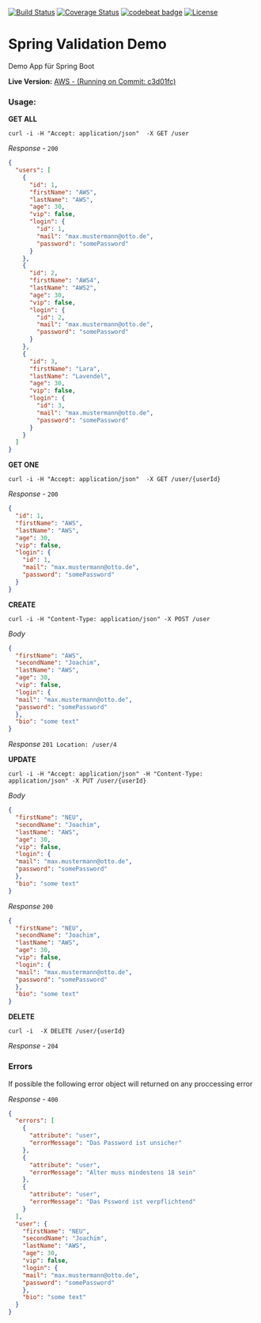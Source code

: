 [![Build Status](https://travis-ci.org/Magystius/spring-val-demo.svg?branch=master)](https://travis-ci.org/Magystius/spring-val-demo)
[![Coverage Status](https://coveralls.io/repos/github/Magystius/spring-val-demo/badge.svg?branch=master)](https://coveralls.io/github/Magystius/spring-val-demo?branch=master)
[![codebeat badge](https://codebeat.co/badges/95aead95-65be-4bc4-874c-3faf22c04fbb)](https://codebeat.co/projects/github-com-magystius-spring-val-demo-master)
[![License](https://img.shields.io/github/license/magystius/spring-val-demo.svg)](https://github.com/magystius/spring-val-demo/blob/master/LICENSE.md)

# Spring Validation Demo

Demo App für Spring Boot

**Live Version:** [AWS - (Running on Commit: c3d01fc)](http://springvaldemo-env.ztrucrxpam.eu-central-1.elasticbeanstalk.com/)

### Usage:

**GET ALL**
````
curl -i -H "Accept: application/json"  -X GET /user
````
_Response_ - `200`
````json
{
  "users": [
    {
      "id": 1,
      "firstName": "AWS",
      "lastName": "AWS",
      "age": 30,
      "vip": false,
      "login": {
        "id": 1,
        "mail": "max.mustermann@otto.de",
        "password": "somePassword"
      }
    },
    {
      "id": 2,
      "firstName": "AWS4",
      "lastName": "AWS2",
      "age": 30,
      "vip": false,
      "login": {
        "id": 2,
        "mail": "max.mustermann@otto.de",
        "password": "somePassword"
      }
    },
    {
      "id": 3,
      "firstName": "Lara",
      "lastName": "Lavendel",
      "age": 30,
      "vip": false,
      "login": {
        "id": 3,
        "mail": "max.mustermann@otto.de",
        "password": "somePassword"
      }
    }
  ]
}
````

**GET ONE**
````
curl -i -H "Accept: application/json"  -X GET /user/{userId}
````
_Response_ - `200`
````json
{
  "id": 1,
  "firstName": "AWS",
  "lastName": "AWS",
  "age": 30,
  "vip": false,
  "login": {
    "id": 1,
    "mail": "max.mustermann@otto.de",
    "password": "somePassword"
  }
}
````

**CREATE**
````
curl -i -H "Content-Type: application/json" -X POST /user
````
_Body_
````json
{
  "firstName": "AWS",
  "secondName": "Joachim",
  "lastName": "AWS",
  "age": 30,
  "vip": false,
  "login": {
  "mail": "max.mustermann@otto.de",
  "password": "somePassword"
  },
  "bio": "some text"
}
````
_Response_ `201 Location: /user/4`

**UPDATE**
````
curl -i -H "Accept: application/json" -H "Content-Type: application/json" -X PUT /user/{userId}
````
_Body_
````json
{
  "firstName": "NEU",
  "secondName": "Joachim",
  "lastName": "AWS",
  "age": 30,
  "vip": false,
  "login": {
  "mail": "max.mustermann@otto.de",
  "password": "somePassword"
  },
  "bio": "some text"
}
````
_Response_ `200`
````json
{
  "firstName": "NEU",
  "secondName": "Joachim",
  "lastName": "AWS",
  "age": 30,
  "vip": false,
  "login": {
  "mail": "max.mustermann@otto.de",
  "password": "somePassword"
  },
  "bio": "some text"
}
````
**DELETE**
````
curl -i  -X DELETE /user/{userId}
````
_Response_ - `204`

### Errors
If possible the following error object will returned on any proccessing error

_Response_ - `400`
````json
{
  "errors": [
    {
      "attribute": "user",
      "errorMessage": "Das Password ist unsicher"
    },
    {
      "attribute": "user",
      "errorMessage": "Alter muss mindestens 18 sein"
    },
    {
      "attribute": "user",
      "errorMessage": "Das Pssword ist verpflichtend"
    }
  ],
  "user": {
    "firstName": "NEU",
    "secondName": "Joachim",
    "lastName": "AWS",
    "age": 30,
    "vip": false,
    "login": {
    "mail": "max.mustermann@otto.de",
    "password": "somePassword"
    },
    "bio": "some text"
  }
}
````